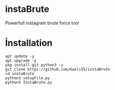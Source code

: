 # instaBrute
Powerfull instagram brute force tool

# İnstallation
```
apt update -y
apt upgrade -y
pkg install git python3 -y
git clone https://github.com/Kanli55/instaBrute
cd instaBrute
python3 setupFile.py
python3 İnstaBrute.py
